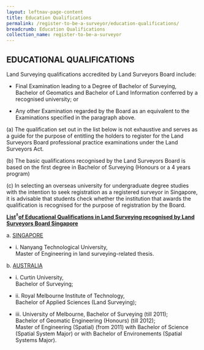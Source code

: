```yaml
---
layout: leftnav-page-content
title: Education Qualifications
permalink: /register-to-be-a-surveyor/education-qualifications/
breadcrumb: Education Qualifications
collection_name: register-to-be-a-surveyor
---
```


EDUCATIONAL QUALIFICATIONS
---
<style>
u b sup{
    border-bottom:solid 1px black;
    display:inline-block;
    line-height:2px;
}
</style>

Land Surveying qualifications accredited by Land Surveyors Board include:

* Final Examination leading to a Degree of Bachelor of Surveying, Bachelor of Geomatics and Bachelor of Land Information conferred by a recognised university; or

* Any other Examination regarded by the Board as an equivalent to the Examinations specified in the paragraph above.

(a) The qualification set out in the list below is not exhaustive and serves as a guide for the purpose of entitling the holders to register for the Land Surveyors Board professional practice examinations under the Land Surveyors Act.

(b) The basic qualifications recognised by the Land Surveyors Board is based on the first degree in Bachelor of Surveying (Honours or a 4 years program)

(c) In selecting an overseas university for undergraduate degree studies with the intention to seek registration as a registered surveyor in Singapore, it is advisable that students check whether the institution that awards the qualification is recognised for the purpose of registration by the Board.

<u><b>List<sup>*</sup>of Educational Qualifications in Land Surveying recognised by Land Surveyors Board Singapore</b></u>

a. <u>SINGAPORE</u>
   * i. Nanyang Technological University,<br>
                Master of Engineering in land surveying-related thesis.
                
b. <u>AUSTRALIA</u>
   * i. Curtin University,<br>
                Bachelor of Surveying;

   * ii. Royal Melbourne Institute of Technology,<br>
                Bachelor of Applied Sciences (Land Surveying);

   * iii. University of Melbourne,
                 Bachelor of Surveying (till 2011);<br>
                 Bachelor of Geomatic Engineering (Honours) (till 2012);<br>
                 Master of Engineering (Spatial) (from 2011) with Bachelor of Science (Spatial System Major) or with Bachelor of Environements (Spatial Systems Major).
